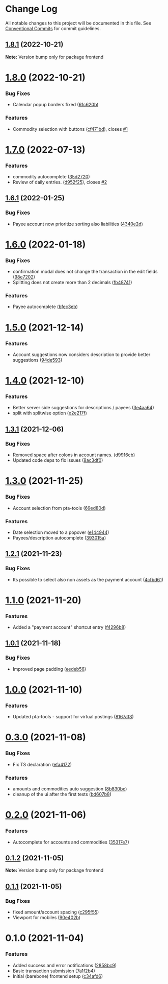 # Change Log

All notable changes to this project will be documented in this file.
See [Conventional Commits](https://conventionalcommits.org) for commit guidelines.

## [1.8.1](https://github.com/kajyr/k-ledger-ui/compare/v1.8.0...v1.8.1) (2022-10-21)

**Note:** Version bump only for package frontend

# [1.8.0](https://github.com/kajyr/k-ledger-ui/compare/v1.7.0...v1.8.0) (2022-10-21)

### Bug Fixes

- Calendar popup borders fixed ([61c620b](https://github.com/kajyr/k-ledger-ui/commit/61c620bb298dec91dffa642ebe389a8e25beafad))

### Features

- Commodity selection with buttons ([cf471bd](https://github.com/kajyr/k-ledger-ui/commit/cf471bdf7ff9846a947cdc4c805e8980cea4f264)), closes [#1](https://github.com/kajyr/k-ledger-ui/issues/1)

# [1.7.0](https://github.com/kajyr/k-ledger-ui/compare/v1.6.1...v1.7.0) (2022-07-13)

### Features

- commodity autocomplete ([35d2720](https://github.com/kajyr/k-ledger-ui/commit/35d272031997668423e82344706e0fe881656258))
- Review of daily entries. ([d952f25](https://github.com/kajyr/k-ledger-ui/commit/d952f25e8d6b5023e94549087089ab4948ccc0a7)), closes [#2](https://github.com/kajyr/k-ledger-ui/issues/2)

## [1.6.1](https://github.com/kajyr/k-ledger-ui/compare/v1.6.0...v1.6.1) (2022-01-25)

### Bug Fixes

- Payee account now prioritize sorting also liabilities ([4340e2d](https://github.com/kajyr/k-ledger-ui/commit/4340e2d353cade3ebf2e60e92dcd1328a89e5dd4))

# [1.6.0](https://github.com/kajyr/k-ledger-ui/compare/v1.5.0...v1.6.0) (2022-01-18)

### Bug Fixes

- confirmation modal does not change the transaction in the edit fields ([98e7202](https://github.com/kajyr/k-ledger-ui/commit/98e72028a2f1165e7b1bb26a152c23747e4874ce))
- Splitting does not create more than 2 decimals ([fb48741](https://github.com/kajyr/k-ledger-ui/commit/fb48741e62b853203e510f9b5f1cf6edf2620c78))

### Features

- Payee autocomplete ([bfec3eb](https://github.com/kajyr/k-ledger-ui/commit/bfec3ebbb9526a3be710d04cb90529e5857ff82d))

# [1.5.0](https://github.com/kajyr/k-ledger-ui/compare/v1.4.0...v1.5.0) (2021-12-14)

### Features

- Account suggestions now considers description to provide better suggestions ([94de593](https://github.com/kajyr/k-ledger-ui/commit/94de59321fa1d1643f81c89a62f0727d12530f4e))

# [1.4.0](https://github.com/kajyr/k-ledger-ui/compare/v1.3.1...v1.4.0) (2021-12-10)

### Features

- Better server side suggestions for descriptions / payees ([3e4aa64](https://github.com/kajyr/k-ledger-ui/commit/3e4aa64d0c7ad90887794836db1d366401f51547))
- split with splitwise option ([e2e217f](https://github.com/kajyr/k-ledger-ui/commit/e2e217f02cd8fc196cd9f3a46b55540c113c278a))

## [1.3.1](https://github.com/kajyr/diario.blue/compare/v1.3.0...v1.3.1) (2021-12-06)

### Bug Fixes

- Removed space after colons in account names. ([d9916cb](https://github.com/kajyr/diario.blue/commit/d9916cb01ef6136f557fb88cd30a1aa46ac09980))
- Updated code deps to fix issues ([8ac3df0](https://github.com/kajyr/diario.blue/commit/8ac3df09b5c9391c3a9afdae224e1cc31f9e2830))

# [1.3.0](https://github.com/kajyr/diario.blue/compare/v1.2.1...v1.3.0) (2021-11-25)

### Bug Fixes

- Account selection from pta-tools ([69ed80d](https://github.com/kajyr/diario.blue/commit/69ed80d0e115614f3931416438074e907576b730))

### Features

- Date selection moved to a popover ([e144944](https://github.com/kajyr/diario.blue/commit/e14494437389de80705eb04e9e1f3ecd9464cec3))
- Payees/description autocomplete ([393015a](https://github.com/kajyr/diario.blue/commit/393015a50d72d2b25ec6c269d9a8ddb9e72cc85f))

## [1.2.1](https://github.com/kajyr/diario.blue/compare/v1.2.0...v1.2.1) (2021-11-23)

### Bug Fixes

- Its possible to select also non assets as the payment account ([4cfbd61](https://github.com/kajyr/diario.blue/commit/4cfbd61e04bab9b8a2b5bd323bb0bcf20bd16c80))

# [1.1.0](https://github.com/kajyr/diario.blue/compare/v1.0.1...v1.1.0) (2021-11-20)

### Features

- Added a "payment account" shortcut entry ([f4296b8](https://github.com/kajyr/diario.blue/commit/f4296b8a5e2a61e8f499bff4b2d1ac325dd5f157))

## [1.0.1](https://github.com/kajyr/diario.blue/compare/v1.0.0...v1.0.1) (2021-11-18)

### Bug Fixes

- Improved page padding ([eedeb56](https://github.com/kajyr/diario.blue/commit/eedeb56484f2664f540cacd59c5f7f5083597089))

# [1.0.0](https://github.com/kajyr/diario.blue/compare/v0.3.0...v1.0.0) (2021-11-10)

### Features

- Updated pta-tools - support for virtual postings ([8167a13](https://github.com/kajyr/diario.blue/commit/8167a131164ba5835b9ce20264e1181123855e89))

# [0.3.0](https://github.com/kajyr/diario.blue/compare/v0.2.0...v0.3.0) (2021-11-08)

### Bug Fixes

- Fix TS declaration ([efa4172](https://github.com/kajyr/diario.blue/commit/efa417250cdfa2aeb9cdb511ed1c8f7b5ca5f820))

### Features

- amounts and commodities auto suggestion ([8b830be](https://github.com/kajyr/diario.blue/commit/8b830be2835186ce8a348c6eb469ba614852f31e))
- cleanup of the ui after the first tests ([bd607b8](https://github.com/kajyr/diario.blue/commit/bd607b80eaea1badc3c1e8b57f7fd7a8fc15ebf2))

# [0.2.0](https://github.com/kajyr/diario.blue/compare/v0.1.2...v0.2.0) (2021-11-06)

### Features

- Autocomplete for accounts and commodities ([35317e7](https://github.com/kajyr/diario.blue/commit/35317e750a846d68eb9f30b22f1a591deb639cd1))

## [0.1.2](https://github.com/kajyr/diario.blue/compare/v0.1.1...v0.1.2) (2021-11-05)

**Note:** Version bump only for package frontend

## [0.1.1](https://github.com/kajyr/diario.blue/compare/v0.1.0...v0.1.1) (2021-11-05)

### Bug Fixes

- fixed amount/account spacing ([c295f55](https://github.com/kajyr/diario.blue/commit/c295f55b2e726ead643e70b6f45ebd0c5cdde0ce))
- Viewport for mobiles ([90e402b](https://github.com/kajyr/diario.blue/commit/90e402ba705bc50f10cfda9040124954fdcafdb3))

# 0.1.0 (2021-11-04)

### Features

- Added success and error notifications ([2858bc9](https://github.com/kajyr/diario.blue/commit/2858bc999fdc65e2a1cfcab8c8babafc191843df))
- Basic transaction submission ([7a1f2b4](https://github.com/kajyr/diario.blue/commit/7a1f2b4efba3ac2dce9edd8e4fce6041b970cf53))
- Initial (barebone) frontend setup ([c34afd6](https://github.com/kajyr/diario.blue/commit/c34afd6d1f04fddb4494f7a59ab8521c9db867b2))
